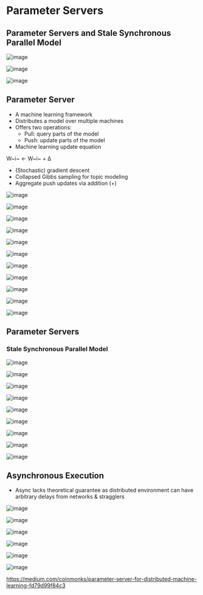 # Parameter Servers

## Parameter Servers and Stale Synchronous Parallel Model

![image](../../../media/Big-Data_Parameter-Servers-image1.jpg)

![image](../../../media/Big-Data_Parameter-Servers-image2.jpg)

![image](../../../media/Big-Data_Parameter-Servers-image3.jpg)

## Parameter Server

- A machine learning framework
- Distributes a model over multiple machines
- Offers two operations:
  - Pull: query parts of the model
  - Push: update parts of the model
- Machine learning update equation

W~i~ <- W~i~ + Δ

- (Stochastic) gradient descent
- Collapsed Gibbs sampling for topic modeling
- Aggregate push updates via addition (+)

![image](../../../media/Big-Data_Parameter-Servers-image4.jpg)

![image](../../../media/Big-Data_Parameter-Servers-image5.jpg)

![image](../../../media/Big-Data_Parameter-Servers-image6.jpg)

![image](../../../media/Big-Data_Parameter-Servers-image7.jpg)

![image](../../../media/Big-Data_Parameter-Servers-image8.jpg)

![image](../../../media/Big-Data_Parameter-Servers-image9.jpg)

![image](../../../media/Big-Data_Parameter-Servers-image10.jpg)

![image](../../../media/Big-Data_Parameter-Servers-image11.jpg)

![image](../../../media/Big-Data_Parameter-Servers-image12.jpg)

![image](../../../media/Big-Data_Parameter-Servers-image13.jpg)

![image](../../../media/Big-Data_Parameter-Servers-image14.jpg)

## Parameter Servers

### Stale Synchronous Parallel Model

![image](../../../media/Big-Data_Parameter-Servers-image15.jpg)

![image](../../../media/Big-Data_Parameter-Servers-image16.jpg)

![image](../../../media/Big-Data_Parameter-Servers-image17.jpg)

![image](../../../media/Big-Data_Parameter-Servers-image18.jpg)

![image](../../../media/Big-Data_Parameter-Servers-image19.jpg)

![image](../../../media/Big-Data_Parameter-Servers-image20.jpg)

![image](../../../media/Big-Data_Parameter-Servers-image21.jpg)

![image](../../../media/Big-Data_Parameter-Servers-image22.jpg)

![image](../../../media/Big-Data_Parameter-Servers-image23.jpg)

## Asynchronous Execution

- Async lacks theoretical guarantee as distributed environment can have arbitrary delays from networks & stragglers

![image](../../../media/Big-Data_Parameter-Servers-image24.jpg)

![image](../../../media/Big-Data_Parameter-Servers-image25.jpg)

![image](../../../media/Big-Data_Parameter-Servers-image26.jpg)

![image](../../../media/Big-Data_Parameter-Servers-image27.jpg)

![image](../../../media/Big-Data_Parameter-Servers-image28.jpg)

![image](../../../media/Big-Data_Parameter-Servers-image29.jpg)

https://medium.com/coinmonks/parameter-server-for-distributed-machine-learning-fd79d99f84c3
